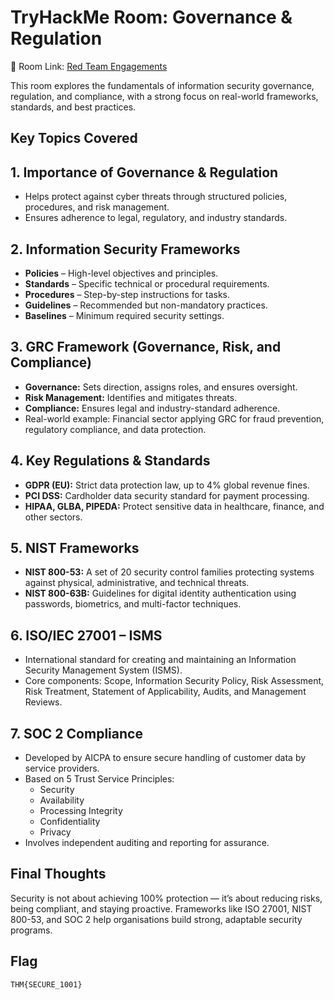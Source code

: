 # TryHackMe Room: Governance & Regulation 

🔗 Room Link: [Red Team Engagements](https://tryhackme.com/room/redteamengagements)

This room explores the fundamentals of information security governance, regulation, and compliance, with a strong focus on real-world frameworks, standards, and best practices.

## Key Topics Covered

## 1. Importance of Governance & Regulation
- Helps protect against cyber threats through structured policies, procedures, and risk management.
- Ensures adherence to legal, regulatory, and industry standards.

## 2. Information Security Frameworks
- **Policies** – High-level objectives and principles.
- **Standards** – Specific technical or procedural requirements.
- **Procedures** – Step-by-step instructions for tasks.
- **Guidelines** – Recommended but non-mandatory practices.
- **Baselines** – Minimum required security settings.

## 3. GRC Framework (Governance, Risk, and Compliance)
- **Governance:** Sets direction, assigns roles, and ensures oversight.
- **Risk Management:** Identifies and mitigates threats.
- **Compliance:** Ensures legal and industry-standard adherence.
- Real-world example: Financial sector applying GRC for fraud prevention, regulatory compliance, and data protection.

## 4. Key Regulations & Standards
- **GDPR (EU):** Strict data protection law, up to 4% global revenue fines.
- **PCI DSS:** Cardholder data security standard for payment processing.
- **HIPAA, GLBA, PIPEDA:** Protect sensitive data in healthcare, finance, and other sectors.

## 5. NIST Frameworks
- **NIST 800-53:** A set of 20 security control families protecting systems against physical, administrative, and technical threats.
- **NIST 800-63B:** Guidelines for digital identity authentication using passwords, biometrics, and multi-factor techniques.

## 6. ISO/IEC 27001 – ISMS
- International standard for creating and maintaining an Information Security Management System (ISMS).
- Core components: Scope, Information Security Policy, Risk Assessment, Risk Treatment, Statement of Applicability, Audits, and Management Reviews.

## 7. SOC 2 Compliance
- Developed by AICPA to ensure secure handling of customer data by service providers.
- Based on 5 Trust Service Principles:
  - Security
  - Availability
  - Processing Integrity
  - Confidentiality
  - Privacy
- Involves independent auditing and reporting for assurance.



## Final Thoughts

Security is not about achieving 100% protection — it’s about reducing risks, being compliant, and staying proactive. Frameworks like ISO 27001, NIST 800-53, and SOC 2 help organisations build strong, adaptable security programs.



## Flag
`THM{SECURE_1001}`
